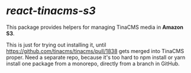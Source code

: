 # _react-tinacms-s3_

This package provides helpers for managing TinaCMS media in **Amazon S3**.

This is just for trying out installing it, until https://github.com/tinacms/tinacms/pull/1838 gets merged into TinaCMS proper. Need a separate repo, because it's too hard to npm install or yarn install one package from a monorepo, directly from a branch in GitHub.
